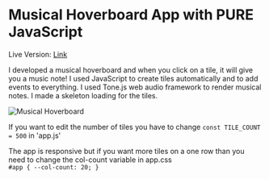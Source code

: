 # Musical Hoverboard App with PURE JavaScript

Live Version: <a href="https://ozandeste.github.io/hoverboard-musical/" target="_blank" rel="noopener" title="Musical Hoverboard">Link</a>

I developed a musical hoverboard and when you click on a tile, it will give you a music note!
I used JavaScript to create tiles automatically and to add events to everything.
I used Tone.js web audio framework to render musical notes.
I made a skeleton loading for the tiles.


![Musical Hoverboard](https://user-images.githubusercontent.com/59998499/231579441-2e373575-3c6a-42ca-930c-8f8e3f3789c1.png)

If you want to edit the number of tiles you have to change `const TILE_COUNT = 500` in 'app.js'

The app is responsive but if you want more tiles on a one row than you need to change the col-count variable in app.css <br>
`
  #app {
  --col-count: 20;
  }
`

